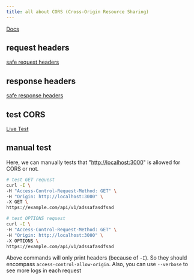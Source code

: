 ```yaml
---
title: all about CORS (Cross-Origin Resource Sharing)
---
```


[Docs](https://developer.mozilla.org/en-US/docs/Glossary/CORS)

## request headers

[safe request headers](https://developer.mozilla.org/en-US/docs/Glossary/CORS-safelisted_request_header)

## response headers

[safe response headers](https://developer.mozilla.org/en-US/docs/Glossary/CORS-safelisted_response_header)

## test CORS

[Live Test](https://cors-test.codehappy.dev/)

## manual test

Here, we can manually tests that "<http://localhost:3000>" is allowed for CORS or not.

```bash
# test GET request
curl -I \
-H "Access-Control-Request-Method: GET" \
-H "Origin: http://localhost:3000" \
-X GET \
https://example.com/api/v1/adssafasdfsad

# test OPTIONS request
curl -I \
-H "Access-Control-Request-Method: GET" \
-H "Origin: http://localhost:3000" \
-X OPTIONS \
https://example.com/api/v1/adssafasdfsad
```

Above commands will only print headers (because of `-I`). So they should encompass `access-control-allow-origin`.
Also, you can use `--verbose` to see more logs in each request
